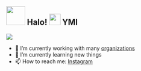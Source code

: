 <h2> <img src="https://www.icegif.com/wp-content/uploads/2022/09/icegif-1614.gif" width="50" /> Halo! <img src="https://user-images.githubusercontent.com/65858180/137293369-94c631b6-8a17-4256-927a-070da186734c.gif" width="30" /> YMI</h2>



<img src="https://i.pinimg.com/originals/4f/11/46/4f114629900995b72c7e92b1c1e2bf51.gif" >




- 🔭 I’m currently working with many [organizations](https://coconut.or.id/contact)
- 🌱 I’m currently learning new things
- 📫 How to reach me: [Instagram](https://www.instagram.com/yusufmarcelino01/?next=%2F)
  
